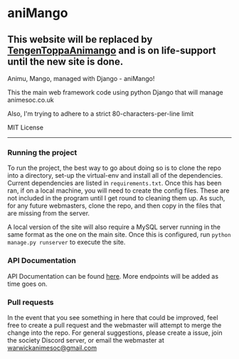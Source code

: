 # aniMango

## This website will be replaced by [TengenToppaAnimango](https://github.com/WarwickAnimeSoc/TengenToppaAnimango) and is on life-support until the new site is done.

Animu, Mango, managed with Django - aniMango!

This the main web framework code using python Django that will manage
 animesoc.co.uk

Also, I'm trying to adhere to a strict 80-characters-per-line limit

MIT License

---
### Running the project
To run the project, the best way to go about doing so is to clone the repo into a directory, set-up the virtual-env and install all of the dependencies. Current dependencies are listed in `requirements.txt`. Once this has been ran, if on a local machine, you will need to create the config files. These are not included in the program until I get round to cleaning them up. As such, for any future webmasters, clone the repo, and then copy in the files that are missing from the server.

A local version of the site will also require a MySQL server running in the same format as the one on the main site. Once this is configured, run `python manage.py runserver` to execute the site.

### API Documentation

API Documentation can be found [here](https://github.com/WarwickAnimeSoc/aniMango/wiki/API-Endpoints). More endpoints will be added as time goes on.

### Pull requests

In the event that you see something in here that could be improved, feel free to create a pull request and the webmaster will attempt to merge the change into the repo. For general suggestions, please create a issue, join the society Discord server, or email the webmaster at warwickanimesoc@gmail.com
